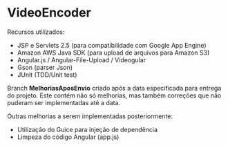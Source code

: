 # VideoEncoder


Recursos utilizados:
- JSP e Servlets 2.5 (para compatibilidade com Google App Engine)
- Amazon AWS Java SDK (para upload de arquivos para Amazon S3)
- Angular.js / Angular-File-Upload / Videogular
- Gson (parser Json)
- JUnit (TDD/Unit test)

Branch **MelhoriasAposEnvio** criado após a data especificada para entrega do projeto. Este contém não só melhorias, mas também correções que não puderam ser implementadas até a data.

Outras melhorias a serem implementadas posteriormente:
- Utilização do Guice para injeção de dependência
- Limpeza do código Angular (app.js)

